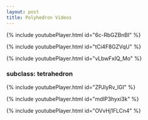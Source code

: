 ```yaml
---
layout: post
title: Polyhedron Videos
---
```


{% include youtubePlayer.html id="6c-RbGZBnBI" %}

{% include youtubePlayer.html id="tCi4F8GZVqU" %}

{% include youtubePlayer.html id="vLbwFxIQ_Mo" %}

### subclass: tetrahedron

{% include youtubePlayer.html id="ZPJlyRv_IGI" %}

{% include youtubePlayer.html id="mdIP3hyxi3k" %}

{% include youtubePlayer.html id="OVvHj1FLCn4" %}
